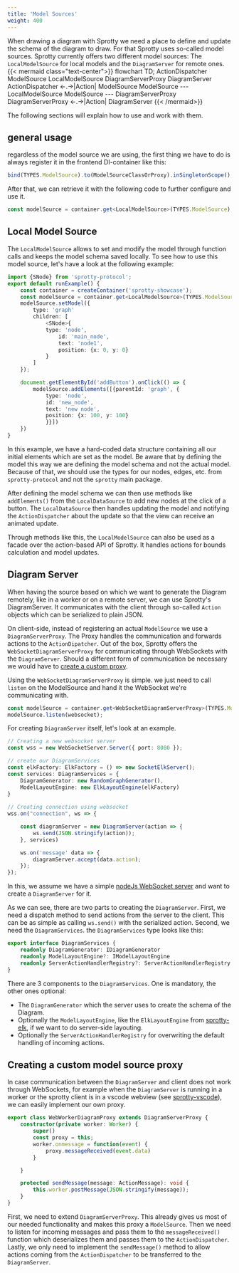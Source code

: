 ```yaml
---
title: 'Model Sources'
weight: 400
---
```

When drawing a diagram with Sprotty we need a place to define and update the schema of the diagram to draw. For that Sprotty uses so-called model sources. 
Sprotty currently offers two different model sources: The `LocalModelSource` for local models and the `DiagramServer` for remote ones.
{{< mermaid class="text-center">}}
flowchart TD;
ActionDispatcher
ModelSource
LocalModelSource
DiagramServerProxy
DiagramServer
ActionDispatcher <-.->|Action| ModelSource
ModelSource --- LocalModelSource
ModelSource --- DiagramServerProxy
DiagramServerProxy <-.->|Action| DiagramServer
{{< /mermaid>}}

The following sections will explain how to use and work with them.

## general usage
regardless of the model source we are using, the first thing we have to do is always register it in the frontend DI-container like this:
```Typescript
bind(TYPES.ModelSource).to(ModelSourceClassOrProxy).inSingletonScope();
```
After that, we can retrieve it with the following code to further configure and use it.
```Typescript
const modelSource = container.get<LocalModelSource>(TYPES.ModelSource);
```


## Local Model Source
The `LocalModelSource` allows to set and modify the model through function calls and keeps the model schema saved locally.
To see how to use this model source, let's have a look at the following example:
```Typescript
import {SNode} from 'sprotty-protocol';
export default runExample() {
    const container = createContainer('sprotty-showcase');
    const modelSource = container.get<LocalModelSource>(TYPES.ModelSource);
    modelSource.setModel({
        type: 'graph'
        children: [
            <SNode>{
            type: 'node',
                id: 'main_node',
                text: 'node1',
                position: {x: 0, y: 0}
            }
        ]
    });

    document.getElementById('addButton').onClick(() => {
        modelSource.addElements([{parentId: 'graph', {
            type: 'node',
            id: 'new_node',
            text: 'new node',
            position: {x: 100, y: 100}
            }}])
    })
}
```
In this example, we have a hard-coded data structure containing all our initial elements which are set as the model. 
Be aware that by defining the model this way we are defining the model schema and not the actual model. Because of that, we should use the types for our nodes, edges, etc. from `sprotty-protocol` and not the `sprotty` main package.

After defining the model schema we can then use methods like `addElements()` from the `LocalDataSource` to add new nodes at the click of a button. The `LocalDataSource` then handles updating the model and notifying the `ActionDispatcher` about the update so that the view can receive an animated update.

Through methods like this, the `LocalModelSource` can also be used as a facade over the action-based API of Sprotty. It handles actions for bounds calculation and model updates.

## Diagram Server
When having the source based on which we want to generate the Diagram remotely, like in a worker or on a remote server, we can use Sprotty's DiagramServer. It communicates with the client through so-called `Action` objects which can be serialized to plain JSON.

On client-side, instead of registering an actual `ModelSource` we use a `DiagramServerProxy`. The Proxy handles the communication and forwards actions to the `ActionDipatcher`. Out of the box, Sprotty offers the `WebSocketDiagramServerProxy` for communicating through WebSockets with the `DiagramServer`.
Should a different form of communication be necessary we would have to [create a custom proxy](#creating-a-custom-model-source-proxy).

Using the `WebSocketDiagramServerProxy` is simple. we just need to call `listen` on the ModelSource and hand it the WebSocket we're communicating with.
```Typescript
const modelSource = container.get<WebSocketDiagramServerProxy>(TYPES.ModelSource);
modelSource.listen(websocket);
```

For creating `DiagramServer` itself, let's look at an example. 
```Typescript
// Creating a new websocket server
const wss = new WebSocketServer.Server({ port: 8080 });

// create our DiagramServices
const elkFactory: ElkFactory = () => new SocketElkServer();
const services: DiagramServices = {
    DiagramGenerator: new RandomGraphGenerator(),
    ModelLayoutEngine: new ElkLayoutEngine(elkFactory)
}
 
// Creating connection using websocket
wss.on("connection", ws => {

    const diagramServer = new DiagramServer(action => {
        ws.send(JSON.stringify(action));
    }, services)

    ws.on('message' data => {
        diagramServer.accept(data.action);
    });
});
```
In this, we assume we have a simple [nodeJs WebSocket server](https://github.com/websockets/ws) and want to create a `DiagramServer` for it.

As we can see, there are two parts to creating the `DiagramServer`. 
First, we need a dispatch method to send actions from the server to the client. This can be as simple as calling `ws.send()` with the serialized action.
Second, we need the `DiagramServices`. the `DiagramServices` type looks like this:
```Typescript
export interface DiagramServices {
    readonly DiagramGenerator: IDiagramGenerator
    readonly ModelLayoutEngine?: IModelLayoutEngine
    readonly ServerActionHandlerRegistry?: ServerActionHandlerRegistry
}
```
There are 3 components to the `DiagramServices`. One is mandatory, the other ones optional:
- The `DiagramGenerator` which the server uses to create the schema of the Diagram. 
- Optionally the `ModelLayoutEngine`, like the `ElkLayoutEngine` from [sprotty-elk](https://github.com/eclipse-sprotty/sprotty/tree/master/packages/sprotty-elk), if we want to do server-side layouting.
- Optionally the `ServerActionHandlerRegistry` for overwriting the default handling of incoming actions. 

## Creating a custom model source proxy
In case communication between the `DiagramServer` and client does not work through WebSockets, for example when the `DiagramServer` is running in a worker or the sprotty client is in a vscode webview (see [sprotty-vscode](https://github.com/eclipse-sprotty/sprotty-vscode)), we can easily implement our own proxy.
```Typescript
export class WebWorkerDiagramProxy extends DiagramServerProxy {
    constructor(private worker: Worker) {
        super()
        const proxy = this;
        worker.onmessage = function(event) {
            proxy.messageReceived(event.data)
        }

    }

    protected sendMessage(message: ActionMessage): void {
        this.worker.postMessage(JSON.stringify(message));
    }
}
```

First, we need to extend `DiagramServerProxy`. This already gives us most of our needed functionality and makes this proxy a `ModelSource`.
Then we need to listen for incoming messages and pass them to the `messageReceived()` function which deserializes them and passes them to the `ActionDispatcher`.
Lastly, we only need to implement the `sendMessage()` method to allow actions coming from the `ActionDispatcher` to be transferred to the `DiagramServer`.


